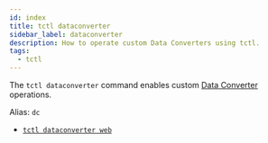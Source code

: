 ```yaml
---
id: index
title: tctl dataconverter
sidebar_label: dataconverter
description: How to operate custom Data Converters using tctl.
tags:
  - tctl
---
```


The `tctl dataconverter` command enables custom [Data Converter](/concepts/what-is-a-data-converter) operations.

Alias: `dc`

- [`tctl dataconverter web`](/tctl-v1/dataconverter/web)
